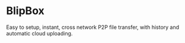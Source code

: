 # BlipBox
Easy to setup, instant, cross network P2P file transfer, with history and automatic cloud uploading.
